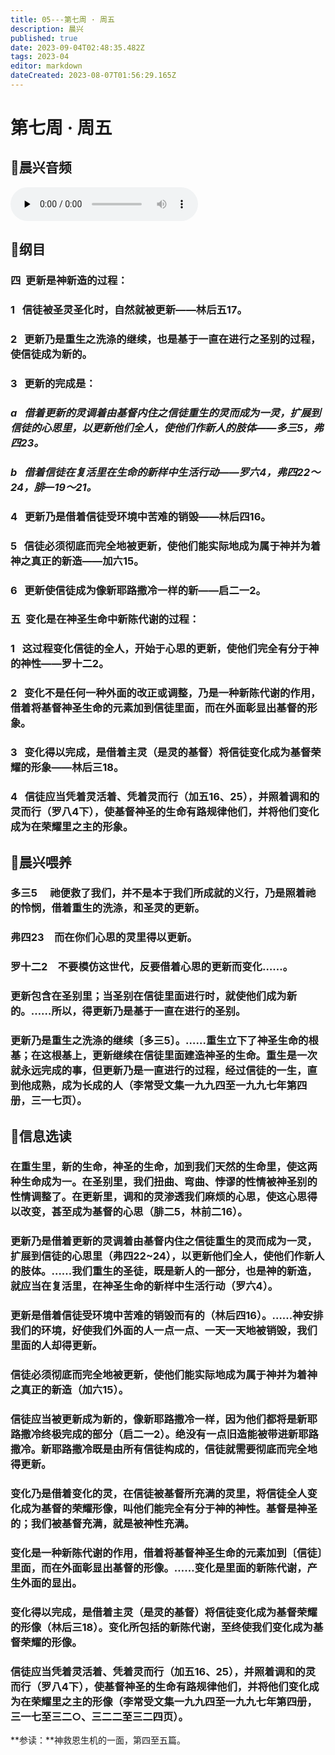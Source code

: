 ```yaml
---
title: 05---第七周 · 周五
description: 晨兴
published: true
date: 2023-09-04T02:48:35.482Z
tags: 2023-04
editor: markdown
dateCreated: 2023-08-07T01:56:29.165Z
---
```


# 第七周 · 周五
## 🎵晨兴音频
<audio id="audio" controls="" preload="none">
      <source id="mp3" src="/2023-04/week7/week7day5.mp3">
</audio>

## 📖纲目

### 四  更新是神新造的过程：

### 1   信徒被圣灵圣化时，自然就被更新——林后五17。

### 2   更新乃是重生之洗涤的继续，也是基于一直在进行之圣别的过程，使信徒成为新的。

### 3   更新的完成是：

### *a   借着更新的灵调着由基督内住之信徒重生的灵而成为一灵，扩展到信徒的心思里，以更新他们全人，使他们作新人的肢体——多三5，弗四23。*

### *b   借着信徒在复活里在生命的新样中生活行动——罗六4，弗四22～24，腓—19～21。*

### 4   更新乃是借着信徒受环境中苦难的销毁——林后四16。

### 5   信徒必须彻底而完全地被更新，使他们能实际地成为属于神并为着神之真正的新造——加六15。

### 6   更新使信徒成为像新耶路撒冷一样的新——启二一2。

### 五  变化是在神圣生命中新陈代谢的过程：

### 1   这过程变化信徒的全人，开始于心思的更新，使他们完全有分于神的神性——罗十二2。

### 2   变化不是任何一种外面的改正或调整，乃是一种新陈代谢的作用，借着将基督神圣生命的元素加到信徒里面，而在外面彰显出基督的形象。

### 3   变化得以完成，是借着主灵（是灵的基督）将信徒变化成为基督荣耀的形象——林后三18。

### 4   信徒应当凭着灵活着、凭着灵而行（加五16、25），并照着调和的灵而行（罗八4下），使基督神圣的生命有路规律他们，并将他们变化成为在荣耀里之主的形象。

## 📖晨兴喂养

### **多三5　	祂便救了我们，并不是本于我们所成就的义行，乃是照着祂的怜悯，借着重生的洗涤，和圣灵的更新。**

### **弗四23　而在你们心思的灵里得以更新。**

### **罗十二2　不要模仿这世代，反要借着心思的更新而变化……。**

### 更新包含在圣别里；当圣别在信徒里面进行时，就使他们成为新的。……所以，得更新乃是基于一直在进行的圣别。

### 更新乃是重生之洗涤的继续〔多三5〕。……重生立下了神圣生命的根基；在这根基上，更新继续在信徒里面建造神圣的生命。重生是一次就永远完成的事，但更新乃是一直进行的过程，经过信徒的一生，直到他成熟，成为长成的人（李常受文集一九九四至一九九七年第四册，三一七页）。

## 📖信息选读

### 在重生里，新的生命，神圣的生命，加到我们天然的生命里，使这两种生命成为一。在圣别里，我们扭曲、弯曲、悖谬的性情被神圣别的性情调整了。在更新里，调和的灵渗透我们麻烦的心思，使这心思得以改变，甚至成为基督的心思（腓二5，林前二16）。

### 更新乃是借着更新的灵调着由基督内住之信徒重生的灵而成为一灵，扩展到信徒的心思里（弗四22~24），以更新他们全人，使他们作新人的肢体。……我们重生的圣徒，既是新人的一部分，也是神的新造，就应当在复活里，在神圣生命的新样中生活行动（罗六4）。

### 更新是借着信徒受环境中苦难的销毁而有的（林后四16）。……神安排我们的环境，好使我们外面的人一点一点、一天一天地被销毁，我们里面的人却得更新。

### 信徒必须彻底而完全地被更新，使他们能实际地成为属于神并为着神之真正的新造（加六15）。

### 信徒应当被更新成为新的，像新耶路撒冷一样，因为他们都将是新耶路撒冷终极完成的部分（启二一2）。绝没有一点旧造能被带进新耶路撒冷。新耶路撒冷既是由所有信徒构成的，信徒就需要彻底而完全地得更新。

### 变化乃是借着变化的灵，在信徒被基督所充满的灵里，将信徒全人变化成为基督的荣耀形像，叫他们能完全有分于神的神性。基督是神圣的；我们被基督充满，就是被神性充满。

### 变化是一种新陈代谢的作用，借着将基督神圣生命的元素加到〔信徒〕里面，而在外面彰显出基督的形像。……变化是里面的新陈代谢，产生外面的显出。

### 变化得以完成，是借着主灵（是灵的基督）将信徒变化成为基督荣耀的形像（林后三18）。变化所包括的新陈代谢，至终使我们变化成为基督荣耀的形像。

### 信徒应当凭着灵活着、凭着灵而行（加五16、25），并照着调和的灵而行（罗八4下），使基督神圣的生命有路规律他们，并将他们变化成为在荣耀里之主的形像（李常受文集一九九四至一九九七年第四册，三一七至三二○、三二二至三二四页）。

**参读：**神救恩生机的一面，第四至五篇。
<!-- Google tag (gtag.js) -->
<script async src="https://www.googletagmanager.com/gtag/js?id=G-1P8709Z16T"></script>
<script>
  window.dataLayer = window.dataLayer || [];
  function gtag(){dataLayer.push(arguments);}
  gtag('js', new Date());

  gtag('config', 'G-1P8709Z16T');
</script>